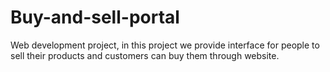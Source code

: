 # Buy-and-sell-portal
Web development project, in this project we provide interface for people to sell their products and customers can buy them through website.
